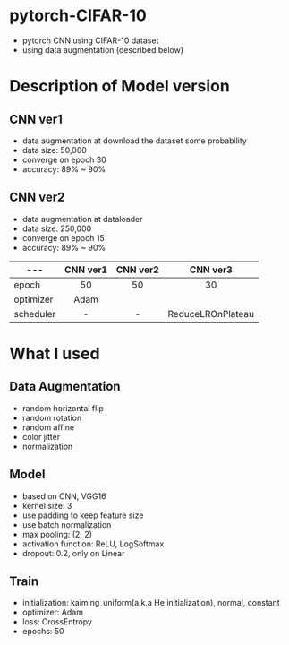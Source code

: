 # pytorch-CIFAR-10
- pytorch CNN using CIFAR-10 dataset
- using data augmentation (described below)

# Description of Model version
## CNN ver1
- data augmentation at download the dataset some probability
- data size: 50,000
- converge on epoch 30
- accuracy: 89% ~ 90%
## CNN ver2 
- data augmentation at dataloader
- data size: 250,000
- converge on epoch 15
- accuracy: 89% ~ 90%

|---|CNN ver1|CNN ver2|CNN ver3|
|-|:------:|:------:|:------:|
|epoch|50|50|30|
|optimizer|Adam|
|scheduler|-|-|ReduceLROnPlateau|


# What I used
## Data Augmentation
- random horizontal flip
- random rotation
- random affine
- color jitter
- normalization

## Model
- based on CNN, VGG16
- kernel size: 3
- use padding to keep feature size
- use batch normalization
- max pooling: (2, 2)
- activation function: ReLU, LogSoftmax
- dropout: 0.2, only on Linear

## Train
- initialization: kaiming_uniform(a.k.a He initialization), normal, constant
- optimizer: Adam
- loss: CrossEntropy
- epochs: 50
